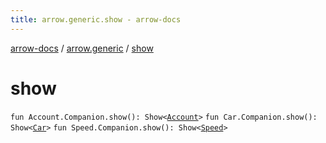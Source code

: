 ```yaml
---
title: arrow.generic.show - arrow-docs
---
```


[arrow-docs](../index.html) / [arrow.generic](index.html) / [show](./show.html)

# show

`fun Account.Companion.show(): Show<`[`Account`](-account/index.html)`>`
`fun Car.Companion.show(): Show<`[`Car`](-car/index.html)`>`
`fun Speed.Companion.show(): Show<`[`Speed`](-speed/index.html)`>`